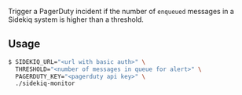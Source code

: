 Trigger a PagerDuty incident if the number of `enqueued` messages in a Sidekiq system is higher than a threshold.

## Usage
```bash
$ SIDEKIQ_URL="<url with basic auth>" \
  THRESHOLD="<number of messages in queue for alert>" \
  PAGERDUTY_KEY="<pagerduty api key>" \
  ./sidekiq-monitor
```

